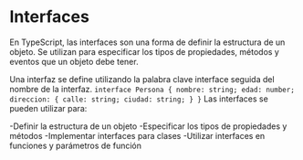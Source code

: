# Interfaces

En TypeScript, las interfaces son una forma de definir la estructura de un objeto. Se utilizan para especificar los tipos de propiedades, métodos y eventos que un objeto debe tener.

Una interfaz se define utilizando la palabra clave interface seguida del nombre de la interfaz.
`
interface Persona {
  nombre: string;
  edad: number;
  direccion: {
    calle: string;
    ciudad: string;
  }
}
`
Las interfaces se pueden utilizar para:

-Definir la estructura de un objeto
-Especificar los tipos de propiedades y métodos
-Implementar interfaces para clases
-Utilizar interfaces en funciones y parámetros de función